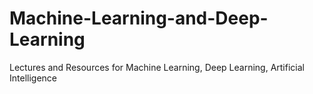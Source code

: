 # Machine-Learning-and-Deep-Learning
Lectures and Resources for Machine Learning, Deep Learning, Artificial Intelligence

